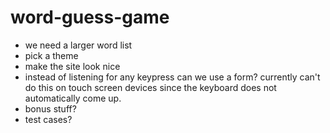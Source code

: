 # word-guess-game
* we need a larger word list
* pick a theme
* make the site look nice
* instead of listening for any keypress can we use a form? currently can't do this on touch screen devices since the keyboard does not automatically come up.
* bonus stuff?
* test cases?
